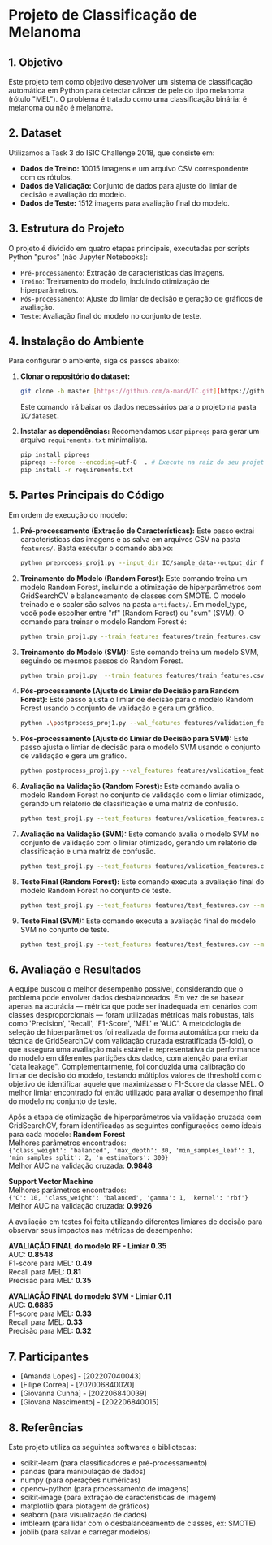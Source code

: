 # Projeto de Classificação de Melanoma

## 1. Objetivo

Este projeto tem como objetivo desenvolver um sistema de classificação automática em Python para detectar câncer de pele do tipo melanoma (rótulo "MEL"). O problema é tratado como uma classificação binária: é melanoma ou não é melanoma.

## 2. Dataset

Utilizamos a Task 3 do ISIC Challenge 2018, que consiste em:
* **Dados de Treino:** 10015 imagens e um arquivo CSV correspondente com os rótulos.
* **Dados de Validação:** Conjunto de dados para ajuste do limiar de decisão e avaliação do modelo.
* **Dados de Teste:** 1512 imagens para avaliação final do modelo.

## 3. Estrutura do Projeto

O projeto é dividido em quatro etapas principais, executadas por scripts Python "puros" (não Jupyter Notebooks):

* `Pré-processamento`: Extração de características das imagens.
* `Treino`: Treinamento do modelo, incluindo otimização de hiperparâmetros.
* `Pós-processamento`: Ajuste do limiar de decisão e geração de gráficos de avaliação.
* `Teste`: Avaliação final do modelo no conjunto de teste.

## 4. Instalação do Ambiente

Para configurar o ambiente, siga os passos abaixo:

1.  **Clonar o repositório do dataset:**
    ```bash
    git clone -b master [https://github.com/a-mand/IC.git](https://github.com/a-mand/IC.git)
    ```
    Este comando irá baixar os dados necessários para o projeto na pasta `IC/dataset`.

2.  **Instalar as dependências:**
    Recomendamos usar `pipreqs` para gerar um arquivo `requirements.txt` minimalista.
    ```bash
    pip install pipreqs
    pipreqs --force --encoding=utf-8  . # Execute na raiz do seu projeto para gerar o requirements.txt
    pip install -r requirements.txt
    ```

## 5. Partes Principais do Código
Em ordem de execução do modelo:

1.  **Pré-processamento (Extração de Características):**
    Este passo extrai características das imagens e as salva em arquivos CSV na pasta `features/`. Basta executar o comando abaixo:
    ``` bash
    python preprocess_proj1.py --input_dir IC/sample_data--output_dir features
    ```

2.  **Treinamento do Modelo (Random Forest):**
    Este comando treina um modelo Random Forest, incluindo a otimização de hiperparâmetros com GridSearchCV e balanceamento de classes com SMOTE. O modelo treinado e o scaler são salvos na pasta `artifacts/`. Em model_type, você pode escolher entre "rf" (Random Forest) ou "svm" (SVM). O comando para treinar o modelo Random Forest é:
    ``` bash
    python train_proj1.py --train_features features/train_features.csv --model_type "rf" --output_dir artifacts
    ```

3.  **Treinamento do Modelo (SVM):**
    Este comando treina um modelo SVM, seguindo os mesmos passos do Random Forest.
    ``` bash
    python train_proj1.py  --train_features features/train_features.csv --model_type "svm" --output_dir artifacts
    ```

4.  **Pós-processamento (Ajuste do Limiar de Decisão para Random Forest):**
    Este passo ajusta o limiar de decisão para o modelo Random Forest usando o conjunto de validação e gera um gráfico.
    ``` bash
    python .\postprocess_proj1.py --val_features features/validation_features.csv --model_path artifacts/rf_model.joblib --scaler_path artifacts/scaler.joblib --output_dir results
    ```
    

5.  **Pós-processamento (Ajuste do Limiar de Decisão para SVM):**
    Este passo ajusta o limiar de decisão para o modelo SVM usando o conjunto de validação e gera um gráfico.
    ``` bash
    python postprocess_proj1.py --val_features features/validation_features.csv --model_path artifacts/svm_model.joblib --scaler_path artifacts/scaler.joblib --output_dir results
    ```

6.  **Avaliação na Validação (Random Forest):**
    Este comando avalia o modelo Random Forest no conjunto de validação com o limiar otimizado, gerando um relatório de classificação e uma matriz de confusão.
    ``` bash
    python test_proj1.py --test_features features/validation_features.csv --model_path artifacts/rf_model.joblib --scaler_path artifacts/scaler.joblib --results_dir results_validation --threshold 0.35
    ```

7.  **Avaliação na Validação (SVM):**
    Este comando avalia o modelo SVM no conjunto de validação com o limiar otimizado, gerando um relatório de classificação e uma matriz de confusão.
    ``` bash
    python test_proj1.py --test_features features/validation_features.csv --model_path artifacts/svm_model.joblib --scaler_path artifacts/scaler.joblib --results_dir results_svm_validation --threshold 0.11
    ```

    
8.  **Teste Final (Random Forest):**
    Este comando executa a avaliação final do modelo Random Forest no conjunto de teste.
    ``` bash
    python test_proj1.py --test_features features/test_features.csv --model_path artifacts/rf_model.joblib --scaler_path artifacts/scaler.joblib --results_dir results --threshold 0.35
    ```

9.  **Teste Final (SVM):**
    Este comando executa a avaliação final do modelo SVM no conjunto de teste.
    ``` bash
    python test_proj1.py --test_features features/test_features.csv --model_path artifacts/svm_model.joblib --scaler_path artifacts/scaler.joblib --results_dir results_svm --threshold 0.11
    ```

## 6. Avaliação e Resultados

A equipe buscou o melhor desempenho possível, considerando que o problema pode envolver dados desbalanceados. Em vez de se basear apenas na acurácia — métrica que pode ser inadequada em cenários com classes desproporcionais — foram utilizadas métricas mais robustas, tais como 'Precision', 'Recall', 'F1-Score', 'MEL' e 'AUC'. A metodologia de seleção de hiperparâmetros foi realizada de forma automática por meio da técnica de GridSearchCV com validação cruzada estratificada (5-fold), o que assegura uma avaliação mais estável e representativa da performance do modelo em diferentes partições dos dados, com atenção para evitar "data leakage". Complementarmente, foi conduzida uma calibração do limiar de decisão do modelo, testando múltiplos valores de threshold com o objetivo de identificar aquele que maximizasse o F1-Score da classe MEL. O melhor limiar encontrado foi então utilizado para avaliar o desempenho final do modelo no conjunto de teste.

Após a etapa de otimização de hiperparâmetros via validação cruzada com GridSearchCV, foram identificadas as seguintes configurações como ideais para cada modelo:
**Random Forest**  
  Melhores parâmetros encontrados:  
  `{'class_weight': 'balanced', 'max_depth': 30, 'min_samples_leaf': 1, 'min_samples_split': 2, 'n_estimators': 300}`  
  Melhor AUC na validação cruzada: **0.9848**

**Support Vector Machine**  
  Melhores parâmetros encontrados:  
  `{'C': 10, 'class_weight': 'balanced', 'gamma': 1, 'kernel': 'rbf'}`  
  Melhor AUC na validação cruzada: **0.9926**

A avaliação em testes foi feita utilizando diferentes limiares de decisão para observar seus impactos nas métricas de desempenho:

**AVALIAÇÃO FINAL do modelo RF - Limiar 0.35**  
AUC: **0.8548**  
F1-score para MEL: **0.49**  
Recall para MEL: **0.81**  
Precisão para MEL: **0.35**

**AVALIAÇÃO FINAL do modelo SVM - Limiar 0.11**  
AUC: **0.6885**  
F1-score para MEL: **0.33**  
Recall para MEL: **0.33**  
Precisão para MEL: **0.32**

## 7. Participantes

* [Amanda Lopes] - [202207040043]
* [Filipe Correa] - [202006840020]
* [Giovanna Cunha] - [202206840039]
* [Giovana Nascimento] - [202206840015]

## 8. Referências

Este projeto utiliza os seguintes softwares e bibliotecas:
* scikit-learn (para classificadores e pré-processamento) 
* pandas (para manipulação de dados)
* numpy (para operações numéricas)
* opencv-python (para processamento de imagens)
* scikit-image (para extração de características de imagem)
* matplotlib (para plotagem de gráficos)
* seaborn (para visualização de dados)
* imblearn (para lidar com o desbalanceamento de classes, ex: SMOTE)
* joblib (para salvar e carregar modelos)
